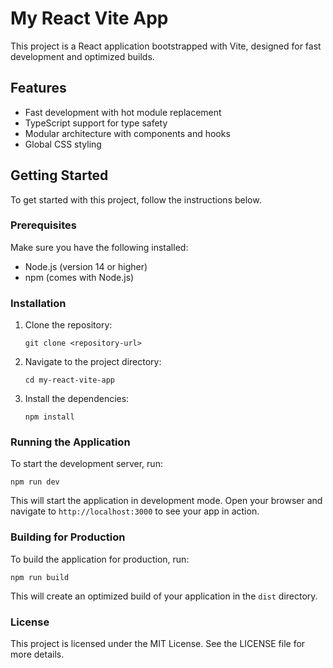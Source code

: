 # My React Vite App

This project is a React application bootstrapped with Vite, designed for fast development and optimized builds.

## Features

- Fast development with hot module replacement
- TypeScript support for type safety
- Modular architecture with components and hooks
- Global CSS styling

## Getting Started

To get started with this project, follow the instructions below.

### Prerequisites

Make sure you have the following installed:

- Node.js (version 14 or higher)
- npm (comes with Node.js)

### Installation

1. Clone the repository:

   ```
   git clone <repository-url>
   ```

2. Navigate to the project directory:

   ```
   cd my-react-vite-app
   ```

3. Install the dependencies:

   ```
   npm install
   ```

### Running the Application

To start the development server, run:

```
npm run dev
```

This will start the application in development mode. Open your browser and navigate to `http://localhost:3000` to see your app in action.

### Building for Production

To build the application for production, run:

```
npm run build
```

This will create an optimized build of your application in the `dist` directory.

### License

This project is licensed under the MIT License. See the LICENSE file for more details.